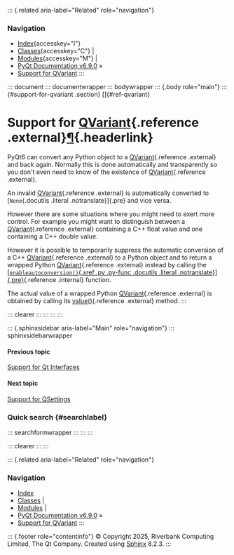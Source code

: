 ::: {.related aria-label="Related" role="navigation"}
### Navigation

-   [Index](https://www.riverbankcomputing.com/static/Docs/PyQt6/genindex.html "General index"){accesskey="I"}
-   [Classes](https://www.riverbankcomputing.com/static/Docs/PyQt6/sip-classes.html "Index of all classes"){accesskey="C"}
    \|
-   [Modules](https://www.riverbankcomputing.com/static/Docs/PyQt6/module_index.html "Index of all modules"){accesskey="M"}
    \|
-   [PyQt Documentation
    v6.9.0](https://www.riverbankcomputing.com/static/Docs/PyQt6/index.html)
    »
-   [Support for QVariant](pyqt_qvariant.html)
:::

::: document
::: documentwrapper
::: bodywrapper
::: {.body role="main"}
::: {#support-for-qvariant .section}
[]{#ref-qvariant}

# Support for [QVariant](https://www.riverbankcomputing.com/static/Docs/PyQt6/api/qtcore/qvariant.html){.reference .external}[¶](pyqt_qvariant.html#support-for-qvariant "Link to this heading"){.headerlink}

PyQt6 can convert any Python object to a
[QVariant](https://www.riverbankcomputing.com/static/Docs/PyQt6/api/qtcore/qvariant.html){.reference
.external} and back again. Normally this is done automatically and
transparently so you don't even need to know of the existence of
[QVariant](https://www.riverbankcomputing.com/static/Docs/PyQt6/api/qtcore/qvariant.html){.reference
.external}.

An invalid
[QVariant](https://www.riverbankcomputing.com/static/Docs/PyQt6/api/qtcore/qvariant.html){.reference
.external} is automatically converted to [`None`{.docutils .literal
.notranslate}]{.pre} and vice versa.

However there are some situations where you might need to exert more
control. For example you might want to distinguish between a
[QVariant](https://www.riverbankcomputing.com/static/Docs/PyQt6/api/qtcore/qvariant.html){.reference
.external} containing a C++ float value and one containing a C++ double
value.

However it is possible to temporarily suppress the automatic conversion
of a C++
[QVariant](https://www.riverbankcomputing.com/static/Docs/PyQt6/api/qtcore/qvariant.html){.reference
.external} to a Python object and to return a wrapped Python
[QVariant](https://www.riverbankcomputing.com/static/Docs/PyQt6/api/qtcore/qvariant.html){.reference
.external} instead by calling the [[`enableautoconversion()`{.xref .py
.py-func .docutils .literal
.notranslate}]{.pre}](https://www.riverbankcomputing.com/static/Docs/PyQt6/api/sip/sip-module.html#PyQt6.sip.enableautoconversion "PyQt6.sip.enableautoconversion"){.reference
.internal} function.

The actual value of a wrapped Python
[QVariant](https://www.riverbankcomputing.com/static/Docs/PyQt6/api/qtcore/qvariant.html){.reference
.external} is obtained by calling its
[value()](https://www.riverbankcomputing.com/static/Docs/PyQt6/api/qtcore/qvariant.html#value){.reference
.external} method.
:::

::: clearer
:::
:::
:::
:::

::: {.sphinxsidebar aria-label="Main" role="navigation"}
::: sphinxsidebarwrapper
<div>

#### Previous topic

[Support for Qt
Interfaces](https://www.riverbankcomputing.com/static/Docs/PyQt6/qt_interfaces.html "previous chapter")

</div>

<div>

#### Next topic

[Support for
QSettings](https://www.riverbankcomputing.com/static/Docs/PyQt6/pyqt_qsettings.html "next chapter")

</div>

### Quick search {#searchlabel}

::: searchformwrapper
:::
:::
:::

::: clearer
:::
:::

::: {.related aria-label="Related" role="navigation"}
### Navigation

-   [Index](https://www.riverbankcomputing.com/static/Docs/PyQt6/genindex.html "General index")
-   [Classes](https://www.riverbankcomputing.com/static/Docs/PyQt6/sip-classes.html "Index of all classes")
    \|
-   [Modules](https://www.riverbankcomputing.com/static/Docs/PyQt6/module_index.html "Index of all modules")
    \|
-   [PyQt Documentation
    v6.9.0](https://www.riverbankcomputing.com/static/Docs/PyQt6/index.html)
    »
-   [Support for QVariant](pyqt_qvariant.html)
:::

::: {.footer role="contentinfo"}
© Copyright 2025, Riverbank Computing Limited, The Qt Company. Created
using [Sphinx](https://www.sphinx-doc.org/) 8.2.3.
:::
